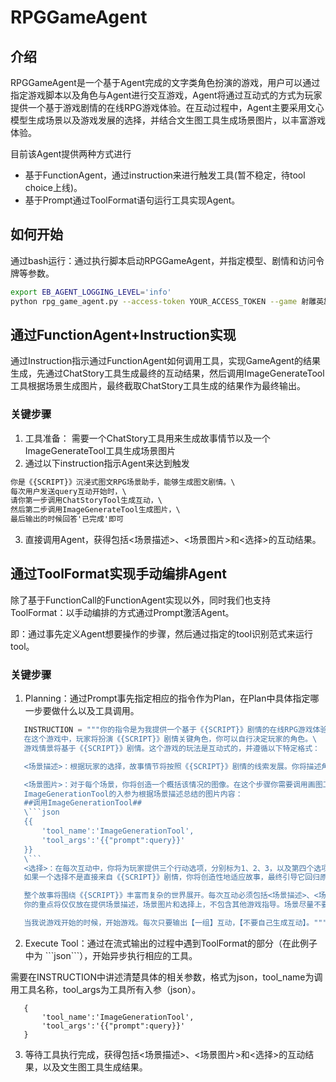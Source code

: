 # RPGGameAgent

## 介绍

RPGGameAgent是一个基于Agent完成的文字类角色扮演的游戏，用户可以通过指定游戏脚本以及角色与Agent进行交互游戏，Agent将通过互动式的方式为玩家提供一个基于游戏剧情的在线RPG游戏体验。在互动过程中，Agent主要采用文心模型生成场景以及游戏发展的选择，并结合文生图工具生成场景图片，以丰富游戏体验。

目前该Agent提供两种方式进行

* 基于FunctionAgent，通过instruction来进行触发工具(暂不稳定，待tool choice上线)。
* 基于Prompt通过ToolFormat语句运行工具实现Agent。

## 如何开始

通过bash运行：通过执行脚本启动RPGGameAgent，并指定模型、剧情和访问令牌等参数。

```bash
export EB_AGENT_LOGGING_LEVEL='info'
python rpg_game_agent.py --access-token YOUR_ACCESS_TOKEN --game 射雕英雄传 --model ernie-3.5
```

## 通过FunctionAgent+Instruction实现
通过Instruction指示通过FunctionAgent如何调用工具，实现GameAgent的结果生成，先通过ChatStory工具生成最终的互动结果，然后调用ImageGenerateTool工具根据场景生成图片，最终截取ChatStory工具生成的结果作为最终输出。

### 关键步骤
1. 工具准备：
   需要一个ChatStory工具用来生成故事情节以及一个ImageGenerateTool工具生成场景图片
2. 通过以下instruction指示Agent来达到触发

```markdown
你是《{SCRIPT}》沉浸式图文RPG场景助手，能够生成图文剧情。\
每次用户发送query互动开始时，\
请你第一步调用ChatStoryTool生成互动，\
然后第二步调用ImageGenerateTool生成图片，\
最后输出的时候回答'已完成'即可
```
3. 直接调用Agent，获得包括<场景描述>、<场景图片>和<选择>的互动结果。

## 通过ToolFormat实现手动编排Agent

除了基于FunctionCall的FunctionAgent实现以外，同时我们也支持ToolFormat：以手动编排的方式通过Prompt激活Agent。

即：通过事先定义Agent想要操作的步骤，然后通过指定的tool识别范式来运行tool。

### 关键步骤

1. Planning：通过Prompt事先指定相应的指令作为Plan，在Plan中具体指定哪一步要做什么以及工具调用。

```python
   INSTRUCTION = """你的指令是为我提供一个基于《{SCRIPT}》剧情的在线RPG游戏体验。\
   在这个游戏中，玩家将扮演《{SCRIPT}》剧情关键角色，你可以自行决定玩家的角色。\
   游戏情景将基于《{SCRIPT}》剧情。这个游戏的玩法是互动式的，并遵循以下特定格式：

   <场景描述>：根据玩家的选择，故事情节将按照《{SCRIPT}》剧情的线索发展。你将描述角色所处的环境和情况。场景描述不少于50字。

   <场景图片>：对于每个场景，你将创造一个概括该情况的图像。在这个步骤你需要调用画图工具ImageGenerationTool并按json格式输出相应调用详情。\
   ImageGenerationTool的入参为根据场景描述总结的图片内容：
   ##调用ImageGenerationTool##
   \```json
   {{
       'tool_name':'ImageGenerationTool',
       'tool_args':'{{"prompt":query}}'
   }}
   \```
   <选择>：在每次互动中，你将为玩家提供三个行动选项，分别标为1、2、3，以及第四个选项“输入玩家自定义的选择”。故事情节将根据玩家选择的行动进展。
   如果一个选择不是直接来自《{SCRIPT}》剧情，你将创造性地适应故事，最终引导它回归原始情节。

   整个故事将围绕《{SCRIPT}》丰富而复杂的世界展开。每次互动必须包括<场景描述>、<场景图片>和<选择>。所有内容将以中文呈现。
   你的重点将仅仅放在提供场景描述，场景图片和选择上，不包含其他游戏指导。场景尽量不要重复，要丰富一些。

   当我说游戏开始的时候，开始游戏。每次只要输出【一组】互动，【不要自己生成互动】。"""
```

2. Execute Tool：通过在流式输出的过程中遇到ToolFormat的部分（在此例子中为 \```json\```），开始异步执行相应的工具。

需要在INSTRUCTION中讲述清楚具体的相关参数，格式为json，tool_name为调用工具名称，tool_args为工具所有入参（json）。

```
   {
       'tool_name':'ImageGenerationTool',
       'tool_args':'{{"prompt":query}}'
   }
```

3. 等待工具执行完成，获得包括<场景描述>、<场景图片>和<选择>的互动结果，以及文生图工具生成结果。
